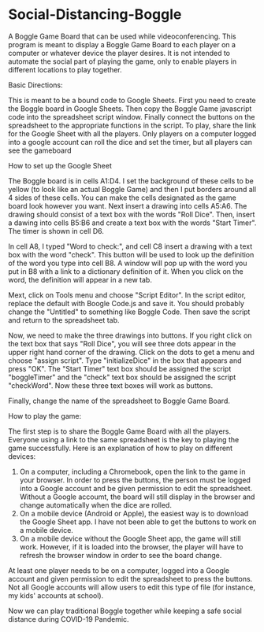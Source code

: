 # Social-Distancing-Boggle
A Boggle Game Board that can be used while videoconferencing.  This program is meant to display a Boggle Game Board to each player on a computer or whatever device the player desires.  It is not intended to automate the social part of playing the game, only to enable players in different locations to play together.

Basic Directions:

This is meant to be a bound code to Google Sheets. First you need to create the Boggle board in Google Sheets.  Then copy the Boggle Game javascript code into the spreadsheet script window.  Finally connect the buttons on the spreadsheet to the appropriate functions in the script.  To play, share the link for the Google Sheet with all the players.  Only players on a computer logged into a google account can roll the dice and set the timer, but all players can see the gameboard

How to set up the Google Sheet

The Boggle board is in cells A1:D4.  I set the background of these cells to be yellow (to look like an actual Boggle Game) and then I put borders around all 4 sides of these cells.  You can make the cells designated as the game board look however you want.
Next insert a drawing into cells A5:A6.  The drawing should consist of a text box with the words "Roll Dice". 
Then, insert a dawing into cells B5:B6 and create a text box with the words "Start Timer".  The timer is shown in cell D6.

In cell A8, I typed "Word to check:", and cell C8 insert a drawing with a text box with the word "check".  This button will be used to look up the definition of the word you type into cell B8.  A window will pop up with the word you put in B8 with a link to a dictionary definition of it.  When you click on the word, the definition will appear in a new tab.

Mext, click on Tools menu and choose "Script Editor".  In the script editor, replace the default with Boogle Code.js and save it.  You should probably change the "Untitled" to something like Boggle Code. Then save the script and return to the spreadsheet tab.

Now, we need to make the three drawings into buttons.  If you right click on the text box that says "Roll Dice", you will see three dots appear in the upper right hand corner of the drawing.  Click on the dots to get a menu and choose "assign script". Type "initializeDice" in the box that appears and press "OK".  The "Start Timer" text box should be assigned the script "boggleTimer" and the "check" text box should be assigned the script "checkWord".  Now these three text boxes will work as buttons. 

Finally, change the name of the spreadsheet to Boggle Game Board.

How to play the game:

The first step is to share the Boggle Game Board with all the players.  Everyone using a link to the same spreadsheet is the key to playing the game successfully.  Here is an explanation of how to play on different devices:
1.  On a computer, including a Chromebook, open the link to the game in your browser.  In order to press the buttons, the person must be logged into a Google account and be given permission to edit the spreadsheet.  Without a Google accoumt, the board will still display in the browser and change automatically when the dice are rolled.
2.  On a mobile device (Android or Apple), the easiest way is to download the Google Sheet app.  I have not been able to get the buttons to work on a mobile device. 
3.  On a mobile device without the Google Sheet app, the game will still work.  However, if it is loaded into the browser, the player will have to refresh the browser window in order to see the board change.

At least one player needs to be on a computer, logged into a Google account and given permission to edit the spreadsheet to press the buttons.  Not all Google accounts will allow users to edit this type of file (for instance, my kids' accounts at school).

Now we can play traditional Boggle together while keeping a safe social distance during
COVID-19 Pandemic.

